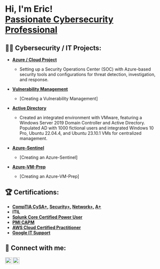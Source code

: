 <h1>Hi, I'm Eric! <br/> <a href="https://www.linkedin.com/in/eric-quang/"> Passionate Cybersecurity Professional</a>

<h2>👨‍💻 Cybersecurity / IT Projects:</h2>

- <b>[Azure / Cloud Project](https://github.com/EricJr69/Azure-SOC-Honeynet)</b>
  - Setting up a Security Operations Center (SOC) with Azure-based security tools and configurations for threat detection, investigation, and response.

- <b>[Vulnerability Management](https://github.com/EricJr69/Vulnerability-Management)</b>
  - [Creating a Vulnerability Management] 
- <b>[Active Directory](https://github.com/EricJr69/Active-Directory)</b>
  - Created an integrated environment with VMware, featuring a Windows Server 2019 Domain Controller and Active Directory. Populated AD with 1000 fictional users and integrated Windows 10 Pro, Ubuntu 22.04.4, and Ubuntu 23.10.1 VMs for centralized management.
- <b>[Azure-Sentinel](https://github.com/EricJr69/Azure-Sentinel)</b>
  - [Creating an Azure-Sentinel]
- <b>[Azure-VM-Prep](https://github.com/EricJr69/Azure-VM-Prep)</b>
  - [Creating an Azure-VM-Prep]

<h2>🏆 Certifications:</h2>

- <b>[CompTIA CySA+](https://www.credly.com/earner/earned/badge/9aacb1af-7af8-460c-91ae-0637b0d3ec97), [Security+](https://www.credly.com/earner/earned/badge/40997b1d-3906-4b8b-82b3-33766a867c60), [Network+](https://www.credly.com/earner/earned/badge/fa50d266-0820-42c1-8c6a-94c1422797ed), [A+](https://www.credly.com/earner/earned/badge/eff193c7-9550-44b4-bee6-60ca7fbf267f)</b>
- <b>ITIL</b>
- <b>[Splunk Core Certified Power User](https://www.credly.com/earner/earned/badge/9ab3e790-9d88-4a37-9ff8-ceceff98b2c9)</b>
- <b>[PMI CAPM](https://www.credly.com/earner/earned/badge/e01dd471-a7c4-4c20-8866-82da866e3254)</b>
- <b>[AWS Cloud Certified Practitioner](https://www.credly.com/earner/earned/badge/669ee1ac-53c2-4cd7-84a1-69cecec88dde)</b>
- <b>[Google IT Support](https://www.credly.com/badges/ebe439f3-f532-4e7a-8988-048382d6c4bb/linked_in_profile)</b> 

<h2> 🤳 Connect with me:</h2>

[<img align="left" alt="JoshMadakor | YouTube" width="22px" src="https://cdn.jsdelivr.net/npm/simple-icons@v3/icons/youtube.svg" />][youtube]
[<img align="left" alt="JoshMadakor | LinkedIn" width="22px" src="https://cdn.jsdelivr.net/npm/simple-icons@v3/icons/linkedin.svg" />][linkedin]


[youtube]: https://www.youtube.com/c/ericjr001
[linkedin]: https://linkedin.com/in/eric-quang
